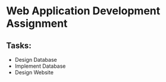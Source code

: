 # Web Application Development Assignment

## Tasks:
* Design Database
* Implement Database
* Design Website
